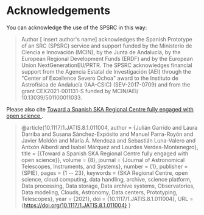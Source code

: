 # Acknowledgements

You can acknowledge the use of the SPSRC in this way:

> Author [ insert author's name] acknowledges the Spanish Prototype of an SRC (SPSRC) service and support funded by the Ministerio de Ciencia e Innovación (MCIN), by the Junta de Andalucía, by the European Regional Development Funds (ERDF) and by the European Union NextGenerationEU/PRTR. The SPSRC acknowledges financial support from the Agencia Estatal de Investigación (AEI) through the "Center of Excellence Severo Ochoa" award to the Instituto de Astrofísica de Andalucía (IAA-CSIC) (SEV-2017-0709) and from the grant CEX2021-001131-S funded by MCIN/AEI/ 10.13039/501100011033.

Please also cite  [Toward a Spanish SKA Regional Centre fully engaged with open science
](https://www.spiedigitallibrary.org/journals/journal-of-astronomical-telescopes-instruments-and-systems/volume-8/issue-1?utm_id=sjjatis0422acnbe&spMailingID=8255119&spUserID=NDA5MDI1Mzk5NTU2S0&spJobID=1500281855&spReportId=MTUwMDI4MTg1NQS2#SpecialSectionontheSKAObservatory).

> @article{10.1117/1.JATIS.8.1.011004,
author = {Julián Garrido and Laura Darriba and Susana Sánchez-Expósito and Manuel Parra-Royón and Javier Moldón and María Á. Mendoza and Sebastián Luna-Valero and Antxón Alberdi and Isabel Márquez and Lourdes Verdes-Montenegro},
title = {{Toward a Spanish SKA Regional Centre fully engaged with open science}},
volume = {8},
journal = {Journal of Astronomical Telescopes, Instruments, and Systems},
number = {1},
publisher = {SPIE},
pages = {1 -- 23},
keywords = {SKA Regional Centre, open science, cloud computing, data handling, archive, science platform, Data processing, Data storage, Data archive systems, Observatories, Data modeling, Clouds, Astronomy, Data centers, Prototyping, Telescopes},
year = {2021},
doi = {10.1117/1.JATIS.8.1.011004},
URL = {https://doi.org/10.1117/1.JATIS.8.1.011004}
}

